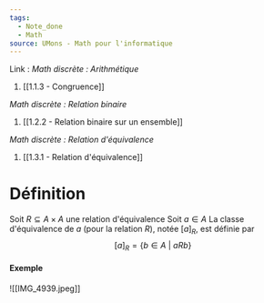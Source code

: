 ```yaml
---
tags:
  - Note_done
  - Math
source: UMons - Math pour l'informatique
---
```


Link :
_Math discrète : Arithmétique_
1. [[1.1.3 - Congruence]]

_Math discrète : Relation binaire_
1. [[1.2.2 - Relation binaire sur un ensemble]]

_Math discrète : Relation d'équivalence_
1. [[1.3.1 - Relation d'équivalence]]
# Définition
Soit $R \subseteq A \times A$ une relation d'équivalence
Soit $a \in A$ 
La classe d'équivalence de $a$ (pour la relation $R$), notée $[a]_{R}$, est définie par $$[a]_R = \{b \in A\ |\ aRb\}$$
#### Exemple
![[IMG_4939.jpeg]]